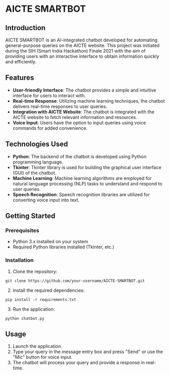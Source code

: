 # AICTE SMARTBOT

## Introduction

AICTE SMARTBOT is an AI-integrated chatbot developed for automating general-purpose queries on the AICTE website. This project was initiated during the SIH (Smart India Hackathon) Finale 2021 with the aim of providing users with an interactive interface to obtain information quickly and efficiently.

## Features

- **User-friendly Interface**: The chatbot provides a simple and intuitive interface for users to interact with.
- **Real-time Response**: Utilizing machine learning techniques, the chatbot delivers real-time responses to user queries.
- **Integration with AICTE Website**: The chatbot is integrated with the AICTE website to fetch relevant information and resources.
- **Voice Input**: Users have the option to input queries using voice commands for added convenience.

## Technologies Used

- **Python**: The backend of the chatbot is developed using Python programming language.
- **Tkinter**: Tkinter library is used for building the graphical user interface (GUI) of the chatbot.
- **Machine Learning**: Machine learning algorithms are employed for natural language processing (NLP) tasks to understand and respond to user queries.
- **Speech Recognition**: Speech recognition libraries are utilized for converting voice input into text.

## Getting Started

### Prerequisites

- Python 3.x installed on your system
- Required Python libraries installed (Tkinter, etc.)

### Installation

1. Clone the repository:

```
git clone https://github.com/your-username/AICTE-SMARTBOT.git
```

2. Install the required dependencies:

```
pip install -r requirements.txt
```

3. Run the application:

```
python chatbot.py
```

## Usage

1. Launch the application.
2. Type your query in the message entry box and press "Send" or use the "Mic" button for voice input.
3. The chatbot will process your query and provide a response in real-time.
